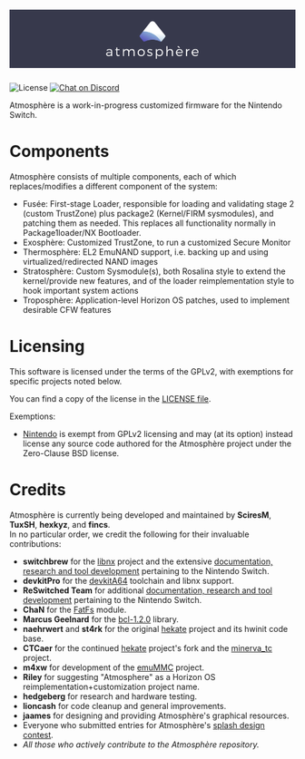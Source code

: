
![Banner](img/banner.png?raw=true)
=====

![License](https://img.shields.io/badge/License-GPLv2-blue.svg)
[![Chat on Discord](https://img.shields.io/badge/Discord-5865f2?logo=discord&logoColor=white)](https://discordapp.com/invite/ZdqEhed)

Atmosphère is a work-in-progress customized firmware for the Nintendo Switch.

Components
=====

Atmosphère consists of multiple components, each of which replaces/modifies a different component of the system:

* Fusée: First-stage Loader, responsible for loading and validating stage 2 (custom TrustZone) plus package2 (Kernel/FIRM sysmodules), and patching them as needed. This replaces all functionality normally in Package1loader/NX Bootloader.
* Exosphère: Customized TrustZone, to run a customized Secure Monitor
* Thermosphère: EL2 EmuNAND support, i.e. backing up and using virtualized/redirected NAND images
* Stratosphère: Custom Sysmodule(s), both Rosalina style to extend the kernel/provide new features, and of the loader reimplementation style to hook important system actions
* Troposphère: Application-level Horizon OS patches, used to implement desirable CFW features

Licensing
=====

This software is licensed under the terms of the GPLv2, with exemptions for specific projects noted below.

You can find a copy of the license in the [LICENSE file](LICENSE).

Exemptions:
* [Nintendo](https://github.com/Nintendo) is exempt from GPLv2 licensing and may (at its option) instead license any source code authored for the Atmosphère project under the Zero-Clause BSD license.

Credits
=====

Atmosphère is currently being developed and maintained by __SciresM__, __TuxSH__, __hexkyz__, and __fincs__.<br>
In no particular order, we credit the following for their invaluable contributions:

* __switchbrew__ for the [libnx](https://github.com/switchbrew/libnx) project and the extensive [documentation, research and tool development](http://switchbrew.org) pertaining to the Nintendo Switch.
* __devkitPro__ for the [devkitA64](https://devkitpro.org/) toolchain and libnx support.
* __ReSwitched Team__ for additional [documentation, research and tool development](https://reswitched.github.io/) pertaining to the Nintendo Switch.
* __ChaN__ for the [FatFs](http://elm-chan.org/fsw/ff/00index_e.html) module.
* __Marcus Geelnard__ for the [bcl-1.2.0](https://sourceforge.net/projects/bcl/files/bcl/bcl-1.2.0) library.
* __naehrwert__ and __st4rk__ for the original [hekate](https://github.com/nwert/hekate) project and its hwinit code base.
* __CTCaer__ for the continued [hekate](https://github.com/CTCaer/hekate) project's fork and the [minerva_tc](https://github.com/CTCaer/minerva_tc) project.
* __m4xw__ for development of the [emuMMC](https://github.com/m4xw/emummc) project.
* __Riley__ for suggesting "Atmosphere" as a Horizon OS reimplementation+customization project name.
* __hedgeberg__ for research and hardware testing.
* __lioncash__ for code cleanup and general improvements.
* __jaames__ for designing and providing Atmosphère's graphical resources.
* Everyone who submitted entries for Atmosphère's [splash design contest](https://github.com/Atmosphere-NX/Atmosphere-splashes).
* _All those who actively contribute to the Atmosphère repository._
